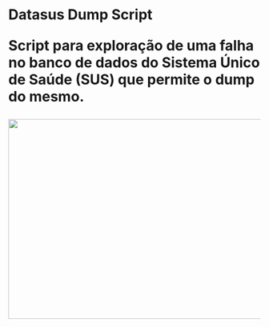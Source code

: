 <h1>Datasus Dump Script</dump>
<p>
Script para exploração de uma falha no banco de dados do Sistema Único de Saúde (SUS) que permite o dump do mesmo.
<p>
<p><img width="650" height="400" src="https://i.imgur.com/cf8E78V.png"></p>
